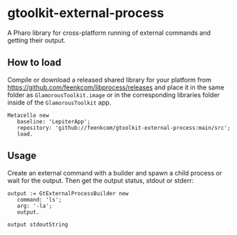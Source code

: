 # gtoolkit-external-process
A Pharo library for cross-platform running of external commands and getting their output.


## How to load

Compile or download a released shared library for your platform from https://github.com/feenkcom/libprocess/releases and place it in the same folder as `GlamorousToolkit.image` or in the corresponding libraries folder inside of the `GlamorousToolkit` app.

```smalltalk
Metacello new
   baseline: 'LepiterApp';
   repository: 'github://feenkcom/gtoolkit-external-process:main/src';
   load.
```

## Usage

Create an external command with a builder and spawn a child process or wait for the output. Then get the output status, stdout or stderr:

```smalltalk
output := GtExternalProcessBuilder new
   command: 'ls';
   arg: '-la';
   output.
	
output stdoutString
```
